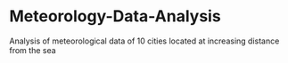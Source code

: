 # Meteorology-Data-Analysis
Analysis of meteorological data of 10 cities located at increasing distance from the sea
